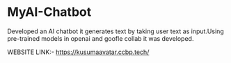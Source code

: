 # MyAI-Chatbot

Developed an AI chatbot it generates text by taking user text as input.Using pre-trained models in openai and goofle collab it was developed.

WEBSITE LINK:- https://kusumaavatar.ccbp.tech/
